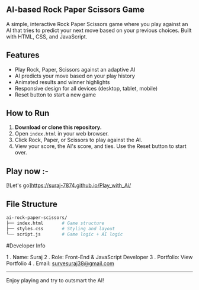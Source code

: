 ## AI-based Rock Paper Scissors Game

A simple, interactive Rock Paper Scissors game where you play against an AI that tries to predict your next move based on your previous choices. Built with HTML, CSS, and JavaScript.

## Features
- Play Rock, Paper, Scissors against an adaptive AI
- AI predicts your move based on your play history
- Animated results and winner highlights
- Responsive design for all devices (desktop, tablet, mobile)
- Reset button to start a new game

## How to Run
1. **Download or clone this repository.**
2. Open `index.html` in your web browser.
3. Click Rock, Paper, or Scissors to play against the AI.
4. View your score, the AI's score, and ties. Use the Reset button to start over.

## Play now :-

[!Let's go]https://suraj-7874.github.io/Play_with_Ai/

## File Structure
```bash
ai-rock-paper-scissors/
├── index.html       # Game structure
├── styles.css       # Styling and layout
└── script.js        # Game logic + AI logic
```
#Developer Info

1 . Name: Suraj
2 . Role: Front-End & JavaScript Developer
3 . Portfolio: View Portfolio
4 . Email: survesuraj38@gmail.com

---
Enjoy playing and try to outsmart the AI! 
